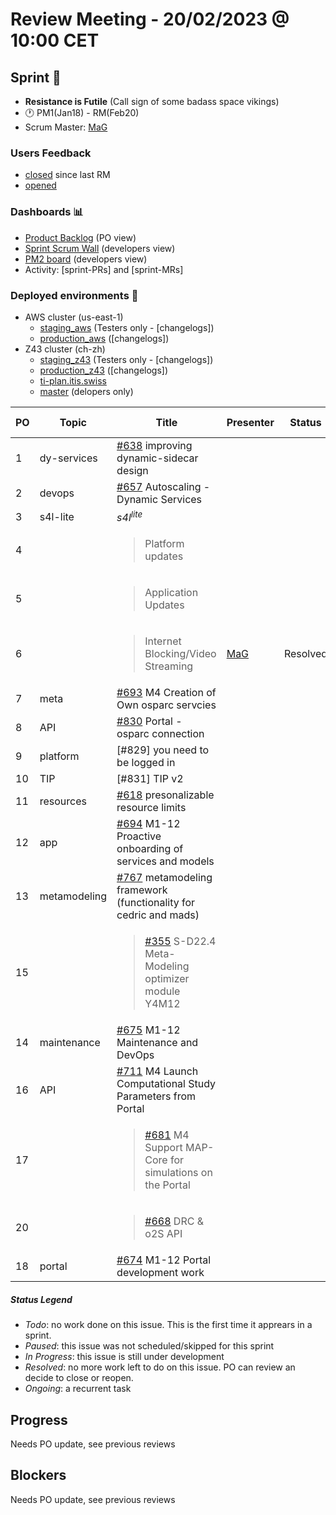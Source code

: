 # Review Meeting - 20/02/2023 @ 10:00 CET

## Sprint 🏃

- **Resistance is Futile** (Call sign of some badass space vikings)
- 🕐 PM1(Jan18) - RM(Feb20)
- Scrum Master: [MaG]

### Users Feedback

- [closed](https://github.com/pulls?q=is%3Apr+archived%3Afalse+user%3AITISFoundation+closed%3A%3E2023-01-11) since last RM
- [opened](https://github.com/ITISFoundation/osparc-issues/issues?q=is%3Aissue+is%3Aopen+sort%3Areactions)

### Dashboards 📊

- [Product Backlog](https://github.com/orgs/ITISFoundation/projects/3) (PO view)
- [Sprint Scrum Wall](https://app.zenhub.com/workspaces/osparc---scrum-wall-5c9260f3d76ef51f6b0fe78d/board?repos=118596920,174557929,151701223,135289610,118910047,181836792,167586968) (developers view)
- [PM2 board](https://github.com/orgs/ITISFoundation/projects/9) (developers view)
- Activity: [sprint-PRs] and [sprint-MRs]

### Deployed environments 🚀

- AWS cluster (us-east-1)
  - [staging_aws](https://staging.osparc.io) (Testers only - [changelogs])
  - [production_aws](https://osparc.io) ([changelogs])
- Z43 cluster (ch-zh)
  - [staging_z43](http://osparc-staging.speag.com) (Testers only - [changelogs])
  - [production_z43](http://osparc.speag.com) ([changelogs])
  - [ti-plan.itis.swiss](http://ti-plan.itis.swiss)
  - [master](https://osparc-master.speag.com) (delopers only)


|PO|Topic|Title|Presenter|Status|Start-Time|Duration|
|--|--|--|--|--|--|--|
|1|dy-services|[#638] improving dynamic-sidecar design|| | | |
|2|devops|[#657] Autoscaling - Dynamic Services|||||
|3|s4l-lite|<em>s4l<sup>lite</sup></em>|||||
|4||<blockquote>Platform updates</blockquote>|||||
|5||<blockquote>Application Updates</blockquote>||||
|6||<blockquote>Internet Blocking/Video Streaming</blockquote>|[MaG]| Resolved |10'||
|7|meta|[#693] M4 Creation of Own osparc servcies|||||
|8|API |[#830] Portal - osparc connection|||||
|9|platform |[#829] you need to be logged in|||||
|10|TIP|[#831] TIP v2|||||
|11|resources|[#618] presonalizable resource limits |||||
|12|app|[#694] M1-12 Proactive onboarding of services and models|||||
|13|metamodeling|[#767] metamodeling framework (functionality for cedric and mads)|||||
|15||<blockquote>[#355] S-D22.4 Meta-Modeling optimizer module Y4M12</blockquote>|||||
|14|maintenance|[#675] M1-12 Maintenance and DevOps|||||
|16|API|[#711] M4 Launch Computational Study Parameters from Portal|||||
|17||<blockquote>[#681] M4 Support MAP-Core for simulations on the Portal</blockquote>|||||
|20||<blockquote>[#668] DRC & o2S API</blockquote>|||||
|18|portal|[#674] M1-12 Portal development work|||||


##### Status Legend

- _Todo_: no work done on this issue. This is the first time it apprears in a sprint.
- _Paused_: this issue was not scheduled/skipped for this sprint
- _In Progress_: this issue is still under development
- _Resolved_: no more work left to do on this issue. PO can review an decide to close or reopen.
- _Ongoing_: a recurrent task

[online]: http://status.osparc.io/
[operational]: https://git.speag.com/oSparc/e2e-testing/-/pipelines
[performant]: https://git.speag.com/oSparc/e2e-portal-testing/-/pipelines

## Progress

Needs PO update, see previous reviews

## Blockers

Needs PO update, see previous reviews

[#830]: https://github.com/ITISFoundation/osparc-issues/issues/830
[#693]: https://github.com/ITISFoundation/osparc-issues/issues/693
[#793]: https://github.com/ITISFoundation/osparc-issues/issues/793
[#676]: https://github.com/ITISFoundation/osparc-issues/issues/676
[#638]: https://github.com/ITISFoundation/osparc-issues/issues/638
[#657]: https://github.com/ITISFoundation/osparc-issues/issues/657
[#741]: https://github.com/ITISFoundation/osparc-issues/issues/741
[#740]: https://github.com/ITISFoundation/osparc-issues/issues/740
[#765]: https://github.com/ITISFoundation/osparc-issues/issues/765
[#766]: https://github.com/ITISFoundation/osparc-issues/issues/766
[#675]: https://github.com/ITISFoundation/osparc-issues/issues/675
[#767]: https://github.com/ITISFoundation/osparc-issues/issues/767
[#355]: https://github.com/ITISFoundation/osparc-issues/issues/355
[#711]: https://github.com/ITISFoundation/osparc-issues/issues/711
[#681]: https://github.com/ITISFoundation/osparc-issues/issues/681
[#618]: https://github.com/ITISFoundation/osparc-issues/issues/618
[#694]: https://github.com/ITISFoundation/osparc-issues/issues/694
[#674]: https://github.com/ITISFoundation/osparc-issues/issues/674
[#668]: https://github.com/ITISFoundation/osparc-issues/issues/668
[#654]: https://github.com/ITISFoundation/osparc-issues/issues/654


[ALL]:https://github.com/Surfict
[ANE]:https://github.com/GitHK
[BL]:https://github.com/dyollb
[CR]:https://github.com/colinRawlings
[DK]:https://github.com/mrnicegyu11
[EI]:https://github.com/elisabettai
[IP]:https://github.com/ignapas
[MaG]:https://github.com/mguidon
[OM]:https://github.com/odeimaiz
[PC]:https://github.com/pcrespov
[SAN]:https://github.com/sanderegg
[EO]:https://github.com/eofli
[MB]:https://github.com/BouldiMelina
[CF]:https://github.com/cosfor1
[HBS]:https://github.com/habz-bs
